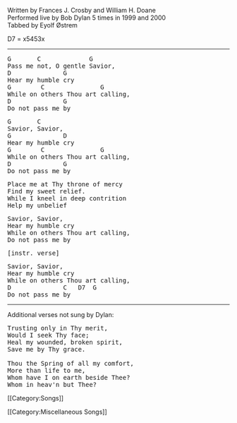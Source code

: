 Written by Frances J. Crosby and William H. Doane<br>
Performed live by Bob Dylan 5 times in 1999 and 2000<br>
Tabbed by Eyolf Østrem

D7 = x5453x

----
<pre class="verse">
G       C             G
Pass me not, O gentle Savior,
D              G
Hear my humble cry
G        C               G
While on others Thou art calling,
D              G
Do not pass me by
</pre>

<pre class="refrain">
G       C
Savior, Savior,
G              D
Hear my humble cry
G        C               G
While on others Thou art calling,
D              G
Do not pass me by
</pre>

<pre class="verse">
Place me at Thy throne of mercy
Find my sweet relief.
While I kneel in deep contrition
Help my unbelief
</pre>

<pre class="refrain">
Savior, Savior,
Hear my humble cry
While on others Thou art calling,
Do not pass me by
</pre>

<pre class="verse">
[instr. verse]
</pre>

<pre class="refrain">
Savior, Savior,
Hear my humble cry
While on others Thou art calling,
D              C   D7  G
Do not pass me by
</pre>

----
Additional verses not sung by Dylan:

<pre class="verse">
Trusting only in Thy merit,
Would I seek Thy face;
Heal my wounded, broken spirit,
Save me by Thy grace.

Thou the Spring of all my comfort,
More than life to me,
Whom have I on earth beside Thee?
Whom in heav'n but Thee?
</pre>

[[Category:Songs]]

[[Category:Miscellaneous Songs]]